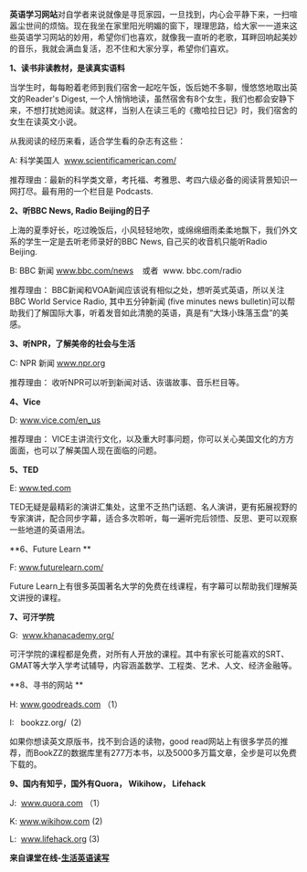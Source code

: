 **英语学习网站**对自学者来说就像是寻觅家园，一旦找到，内心会平静下来，一扫喧嚣尘世间的烦恼。现在我坐在家里阳光明媚的窗下，理理思路，给大家一一道来这些英语学习网站的妙用，希望你们也喜欢，就像我一直听的老歌，耳畔回响起美妙的音乐，我就会满血复活，忍不住和大家分享，希望你们喜欢。

**1、读书非读教材，是读真实语料**

当学生时，每每盼着老师到我们宿舍一起吃午饭，饭后她不多聊，慢悠悠地取出英文的Reader's Digest, 一个人悄悄地读，虽然宿舍有8个女生，我们也都会安静下来，不想打扰她阅读。就这样，当别人在读三毛的《撒哈拉日记》时，我们宿舍的女生在读英文小说。

从我阅读的经历来看，适合学生看的杂志有这些：

A: 科学美国人  www.scientificamerican.com/

推荐理由：最新的科学类文章，考托福、考雅思、考四六级必备的阅读背景知识一网打尽。最有用的一个栏目是 Podcasts.

**2、听BBC News, Radio Beijing的日子**

上海的夏季好长，吃过晚饭后，小风轻轻地吹，或绵绵细雨柔柔地飘下，我们外文系的学生一定是去听老师录好的BBC News, 自己买的收音机只能听Radio Beijing. 

B: BBC 新闻 www.bbc.com/news    或者  www. bbc.com/radio

推荐理由： BBC新闻和VOA新闻应该说有相似之处，想听英式英语，所以关注BBC World Service Radio, 其中五分钟新闻 (five minutes news bulletin)可以帮助我们了解国际大事，听着发音如此清脆的英语，真是有“大珠小珠落玉盘”的美感。

**3、听NPR，了解美帝的社会与生活**

C: NPR 新闻 www.npr.org

推荐理由： 收听NPR可以听到新闻对话、诙谐故事、音乐栏目等。

**4、Vice**

D: www.vice.com/en_us

推荐理由： VICE主讲流行文化，以及重大时事问题，你可以关心美国文化的方方面面，也可以了解美国人现在面临的问题。

**5、TED**

E: www.ted.com

TED无疑是最精彩的演讲汇集处，这里不乏热门话题、名人演讲，更有拓展视野的专家演讲，配合同步字幕，适合多次聆听，每一遍听完后领悟、反思、更可以观察一些地道的英语用法。

**6、Future Learn **

F: www.futurelearn.com/

Future Learn上有很多英国著名大学的免费在线课程，有字幕可以帮助我们理解英文讲授的课程。

**7、可汗学院**

G:  www.khanacademy.org/

可汗学院的课程都是免费，对所有人开放的课程。其中有家长可能喜欢的SRT、GMAT等大学入学考试辅导，内容涵盖数学、工程类、艺术、人文、经济金融等。

**8、寻书的网站 **

H: www.goodreads.com （1）

I:   bookzz.org/  (2)

如果你想读英文原版书，找不到合适的读物，good read网站上有很多学员的推荐，而BookZZ的数据库里有277万本书，以及5000多万篇文章，全步是可以免费下载的。

**9、国内有知乎，国外有Quora， Wikihow， Lifehack**

J:  www.quora.com （1）

K: www.wikihow.com (2)

L:  www.lifehack.org (3)

**来自课堂在线-[生活英语读写](http://www.xuetangx.com/courses/course-v1:TsinghuaX+90640012X+sp/courseware/571a2cbcaedb48caa8ac6728c1b48f75/73898b870ca541a2b13994d5779611f4/)**
